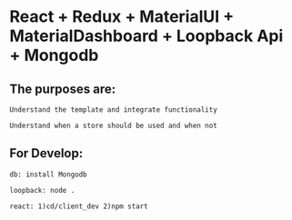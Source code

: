 # React + Redux + MaterialUI + MaterialDashboard + Loopback Api + Mongodb
 
## The purposes are:
```
Understand the template and integrate functionality
```
```
Understand when a store should be used and when not
```

## For Develop:
```
db: install Mongodb
```
```
loopback: node .
```
```
react: 1)cd/client_dev 2)npm start
```
